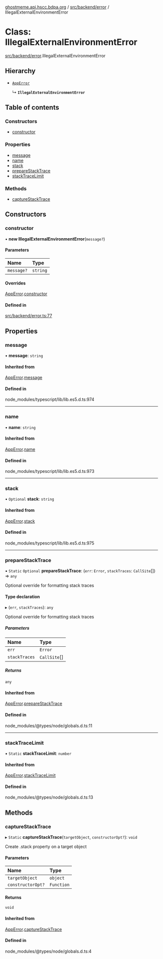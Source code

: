 [ghostmeme.api.hscc.bdpa.org](../README.md) / [src/backend/error](../modules/src_backend_error.md) / IllegalExternalEnvironmentError

# Class: IllegalExternalEnvironmentError

[src/backend/error](../modules/src_backend_error.md).IllegalExternalEnvironmentError

## Hierarchy

- [`AppError`](src_backend_error.AppError.md)

  ↳ **`IllegalExternalEnvironmentError`**

## Table of contents

### Constructors

- [constructor](src_backend_error.IllegalExternalEnvironmentError.md#constructor)

### Properties

- [message](src_backend_error.IllegalExternalEnvironmentError.md#message)
- [name](src_backend_error.IllegalExternalEnvironmentError.md#name)
- [stack](src_backend_error.IllegalExternalEnvironmentError.md#stack)
- [prepareStackTrace](src_backend_error.IllegalExternalEnvironmentError.md#preparestacktrace)
- [stackTraceLimit](src_backend_error.IllegalExternalEnvironmentError.md#stacktracelimit)

### Methods

- [captureStackTrace](src_backend_error.IllegalExternalEnvironmentError.md#capturestacktrace)

## Constructors

### constructor

• **new IllegalExternalEnvironmentError**(`message?`)

#### Parameters

| Name | Type |
| :------ | :------ |
| `message?` | `string` |

#### Overrides

[AppError](src_backend_error.AppError.md).[constructor](src_backend_error.AppError.md#constructor)

#### Defined in

[src/backend/error.ts:77](https://github.com/nhscc/ghostmeme.api.hscc.bdpa.org/blob/40f330c/src/backend/error.ts#L77)

## Properties

### message

• **message**: `string`

#### Inherited from

[AppError](src_backend_error.AppError.md).[message](src_backend_error.AppError.md#message)

#### Defined in

node_modules/typescript/lib/lib.es5.d.ts:974

___

### name

• **name**: `string`

#### Inherited from

[AppError](src_backend_error.AppError.md).[name](src_backend_error.AppError.md#name)

#### Defined in

node_modules/typescript/lib/lib.es5.d.ts:973

___

### stack

• `Optional` **stack**: `string`

#### Inherited from

[AppError](src_backend_error.AppError.md).[stack](src_backend_error.AppError.md#stack)

#### Defined in

node_modules/typescript/lib/lib.es5.d.ts:975

___

### prepareStackTrace

▪ `Static` `Optional` **prepareStackTrace**: (`err`: `Error`, `stackTraces`: `CallSite`[]) => `any`

Optional override for formatting stack traces

#### Type declaration

▸ (`err`, `stackTraces`): `any`

Optional override for formatting stack traces

##### Parameters

| Name | Type |
| :------ | :------ |
| `err` | `Error` |
| `stackTraces` | `CallSite`[] |

##### Returns

`any`

#### Inherited from

[AppError](src_backend_error.AppError.md).[prepareStackTrace](src_backend_error.AppError.md#preparestacktrace)

#### Defined in

node_modules/@types/node/globals.d.ts:11

___

### stackTraceLimit

▪ `Static` **stackTraceLimit**: `number`

#### Inherited from

[AppError](src_backend_error.AppError.md).[stackTraceLimit](src_backend_error.AppError.md#stacktracelimit)

#### Defined in

node_modules/@types/node/globals.d.ts:13

## Methods

### captureStackTrace

▸ `Static` **captureStackTrace**(`targetObject`, `constructorOpt?`): `void`

Create .stack property on a target object

#### Parameters

| Name | Type |
| :------ | :------ |
| `targetObject` | `object` |
| `constructorOpt?` | `Function` |

#### Returns

`void`

#### Inherited from

[AppError](src_backend_error.AppError.md).[captureStackTrace](src_backend_error.AppError.md#capturestacktrace)

#### Defined in

node_modules/@types/node/globals.d.ts:4
